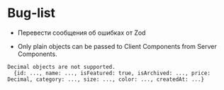 # Bug-list

* Перевести сообщения об ошибках от Zod

* Only plain objects can be passed to Client Components from Server Components.

```error
Decimal objects are not supported.
  {id: ..., name: ..., isFeatured: true, isArchived: ..., price: Decimal, category: ..., size: ..., color: ..., createdAt: ...}
```
